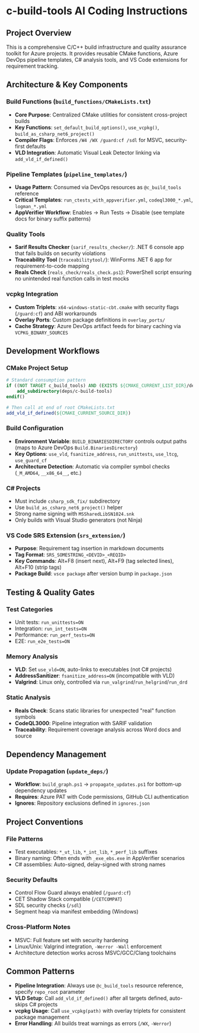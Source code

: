 # c-build-tools AI Coding Instructions

## Project Overview
This is a comprehensive C/C++ build infrastructure and quality assurance toolkit for Azure projects. It provides reusable CMake functions, Azure DevOps pipeline templates, C# analysis tools, and VS Code extensions for requirement tracking.

## Architecture & Key Components

### Build Functions (`build_functions/CMakeLists.txt`)
- **Core Purpose**: Centralized CMake utilities for consistent cross-project builds
- **Key Functions**: `set_default_build_options()`, `use_vcpkg()`, `build_as_csharp_net6_project()`
- **Compiler Flags**: Enforces `/W4 /WX /guard:cf /sdl` for MSVC, security-first defaults
- **VLD Integration**: Automatic Visual Leak Detector linking via `add_vld_if_defined()`

### Pipeline Templates (`pipeline_templates/`)
- **Usage Pattern**: Consumed via DevOps resources as `@c_build_tools` reference
- **Critical Templates**: `run_ctests_with_appverifier.yml`, `codeql3000_*.yml`, `logman_*.yml`
- **AppVerifier Workflow**: Enables → Run Tests → Disable (see template docs for binary suffix patterns)

### Quality Tools
- **Sarif Results Checker** (`sarif_results_checker/`): .NET 6 console app that fails builds on security violations
- **Traceability Tool** (`traceabilitytool/`): WinForms .NET 6 app for requirement-to-code mapping
- **Reals Check** (`reals_check/reals_check.ps1`): PowerShell script ensuring no unintended real function calls in test mocks

### vcpkg Integration
- **Custom Triplets**: `x64-windows-static-cbt.cmake` with security flags (`/guard:cf`) and ABI workarounds
- **Overlay Ports**: Custom package definitions in `overlay_ports/`
- **Cache Strategy**: Azure DevOps artifact feeds for binary caching via `VCPKG_BINARY_SOURCES`

## Development Workflows

### CMake Project Setup
```cmake
# Standard consumption pattern
if ((NOT TARGET c_build_tools) AND (EXISTS ${CMAKE_CURRENT_LIST_DIR}/deps/c-build-tools/CMakeLists.txt))
    add_subdirectory(deps/c-build-tools)
endif()

# Then call at end of root CMakeLists.txt
add_vld_if_defined(${CMAKE_CURRENT_SOURCE_DIR})
```

### Build Configuration
- **Environment Variable**: `BUILD_BINARIESDIRECTORY` controls output paths (maps to Azure DevOps `Build.BinariesDirectory`)
- **Key Options**: `use_vld`, `fsanitize_address`, `run_unittests`, `use_ltcg`, `use_guard_cf`
- **Architecture Detection**: Automatic via compiler symbol checks (`_M_AMD64`, `__x86_64__`, etc.)

### C# Projects
- Must include `csharp_sdk_fix/` subdirectory
- Use `build_as_csharp_net6_project()` helper
- Strong name signing with `MSSharedLibSN1024.snk`
- Only builds with Visual Studio generators (not Ninja)

### VS Code SRS Extension (`srs_extension/`)
- **Purpose**: Requirement tag insertion in markdown documents
- **Tag Format**: `SRS_SOMESTRING_<DEVID>_<REQID>`
- **Key Commands**: Alt+F8 (insert next), Alt+F9 (tag selected lines), Alt+F10 (strip tags)
- **Package Build**: `vsce package` after version bump in `package.json`

## Testing & Quality Gates

### Test Categories
- Unit tests: `run_unittests=ON`
- Integration: `run_int_tests=ON` 
- Performance: `run_perf_tests=ON`
- E2E: `run_e2e_tests=ON`

### Memory Analysis
- **VLD**: Set `use_vld=ON`, auto-links to executables (not C# projects)
- **AddressSanitizer**: `fsanitize_address=ON` (incompatible with VLD)
- **Valgrind**: Linux only, controlled via `run_valgrind`/`run_helgrind`/`run_drd`

### Static Analysis
- **Reals Check**: Scans static libraries for unexpected "real" function symbols
- **CodeQL3000**: Pipeline integration with SARIF validation
- **Traceability**: Requirement coverage analysis across Word docs and source

## Dependency Management

### Update Propagation (`update_deps/`)
- **Workflow**: `build_graph.ps1` → `propagate_updates.ps1` for bottom-up dependency updates
- **Requires**: Azure PAT with Code permissions, GitHub CLI authentication
- **Ignores**: Repository exclusions defined in `ignores.json`

## Project Conventions

### File Patterns
- Test executables: `*_ut_lib`, `*_int_lib`, `*_perf_lib` suffixes
- Binary naming: Often ends with `_exe_ebs.exe` in AppVerifier scenarios
- C# assemblies: Auto-signed, delay-signed with strong names

### Security Defaults
- Control Flow Guard always enabled (`/guard:cf`)
- CET Shadow Stack compatible (`/CETCOMPAT`)
- SDL security checks (`/sdl`)
- Segment heap via manifest embedding (Windows)

### Cross-Platform Notes
- MSVC: Full feature set with security hardening
- Linux/Unix: Valgrind integration, `-Werror -Wall` enforcement
- Architecture detection works across MSVC/GCC/Clang toolchains

## Common Patterns
- **Pipeline Integration**: Always use `@c_build_tools` resource reference, specify `repo_root` parameter
- **VLD Setup**: Call `add_vld_if_defined()` after all targets defined, auto-skips C# projects
- **vcpkg Usage**: Call `use_vcpkg(path)` with overlay triplets for consistent package management
- **Error Handling**: All builds treat warnings as errors (`/WX`, `-Werror`)
